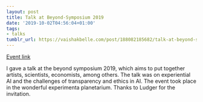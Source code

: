 ```yaml
---
layout: post
title: Talk at Beyond-Symposium 2019
date: '2019-10-02T04:56:04+01:00'
tags:
- talks
tumblr_url: https://vaishakbelle.com/post/188082185682/talk-at-beyond-symposium-2019
---
```

[Event link](https://www.beyond-festival.com/en/symposium/speaker/)  

I gave a talk at the beyond symposium 2019, which aims to put together artists, scientists, economists, among others. The talk was on experiential AI and the challenges of transparency and ethics in AI. The event took place in the wonderful experimenta planetarium. Thanks to Ludger for the invitation.

